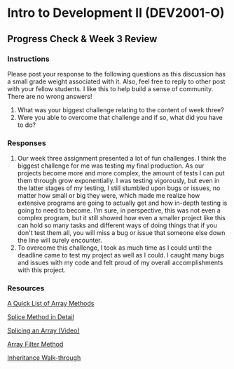 # Intro to Development II (DEV2001-O)

## Progress Check & Week 3 Review

### Instructions

Please post your response to the following questions as this discussion has a small grade weight associated with it. Also, feel free to reply to other post with your fellow students. I like this to help build a sense of community. There are no wrong answers!

1. What was your biggest challenge relating to the content of week three?
2. Were you able to overcome that challenge and if so, what did you have to do?

### Responses

1. Our week three assignment presented a lot of fun challenges. I think the biggest challenge for me was testing my final production. As our projects become more and more complex, the amount of tests I can put them through grow exponentially. I was testing vigorously, but even in the latter stages of my testing, I still stumbled upon bugs or issues, no matter how small or big they were, which made me realize how extensive programs are going to actually get and how in-depth testing is going to need to become. I'm sure, in perspective, this was not even a complex program, but it still showed how even a smaller project like this can hold so many tasks and different ways of doing things that if you don't test them all, you will miss a bug or issue that someone else down the line will surely encounter.
2. To overcome this challenge, I took as much time as I could until the deadline came to test my project as well as I could. I caught many bugs and issues with my code and felt proud of my overall accomplishments with this project.

### Resources

[A Quick List of Array Methods](https://www.w3schools.com/jsref/jsref_obj_array.asp)

[Splice Method in Detail](https://www.youtube.com/watch?v=FFas8cMHVwg)

[Splicing an Array (Video)](https://www.youtube.com/watch?v=FFas8cMHVwg)

[Array Filter Method](https://flexiple.com/javascript-filter-array/)

[Inheritance Walk-through](https://www.educative.io/courses/javascript-in-practice-es6-and-beyond/gxnmxZjV0B9)